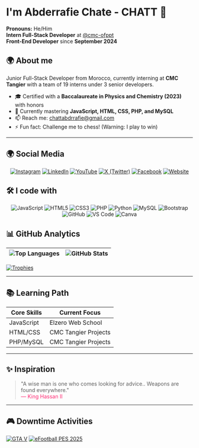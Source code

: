 # I'm Abderrafie Chate - CHATT 👋

**Pronouns:** He/Him  
**Intern Full-Stack Developer** at [@cmc-ofppt](https://cmc.ac.ma/)  
**Front-End Developer** since **September 2024**

## 🌍 About me
Junior Full-Stack Developer from Morocco, currently interning at **CMC Tangier** with a team of 19 interns under 3 senior developers.  
- 🎓 Certified with a **Baccalaureate in Physics and Chemistry (2023)** with honors
- 🌱 Currently mastering **JavaScript, HTML, CSS, PHP, and MySQL**
- 📫 Reach me: [chattabdrrafie@gmail.com](mailto:chattabdrrafie@gmail.com)
- ⚡ Fun fact: Challenge me to chess! (Warning: I play to win)

---

## 🌍 Social Media

<div align="center">

[![Instagram](https://img.shields.io/badge/Instagram-E4405F?style=flat&logo=instagram&logoColor=white)](https://instagram.com/rfchatt)
[![LinkedIn](https://img.shields.io/badge/LinkedIn-0077B5?style=flat&logo=linkedin&logoColor=white)](https://www.linkedin.com/in/abderrafie-chate-a85087328/)
[![YouTube](https://img.shields.io/badge/YouTube-FF0000?style=flat&logo=youtube&logoColor=white)](https://www.youtube.com/@Chatt-01)
[![X (Twitter)](https://img.shields.io/badge/X-000000?style=flat&logo=x&logoColor=white)](https://x.com/AbderrafieChate)
[![Facebook](https://img.shields.io/badge/Facebook-1877F2?style=flat&logo=facebook&logoColor=white)](https://www.facebook.com/profile.php?id=100050403090152)
[![Website](https://img.shields.io/badge/Website-4285F4?style=flat&logo=google-chrome&logoColor=white)](https://rfchatt.github.io/Monsite/)

</div>

## 🛠️ I code with

<div align="center">

![JavaScript](https://img.shields.io/badge/JavaScript-F7DF1E?style=flat&logo=javascript&logoColor=black)
![HTML5](https://img.shields.io/badge/HTML5-E34F26?style=flat&logo=html5&logoColor=white)
![CSS3](https://img.shields.io/badge/CSS3-1572B6?style=flat&logo=css3&logoColor=white)
![PHP](https://img.shields.io/badge/PHP-777BB4?style=flat&logo=php&logoColor=white)
![Python](https://img.shields.io/badge/Python-3776AB?style=flat&logo=python&logoColor=white)
![MySQL](https://img.shields.io/badge/MySQL-4479A1?style=flat&logo=mysql&logoColor=white)
![Bootstrap](https://img.shields.io/badge/Bootstrap-7952B3?style=flat&logo=bootstrap&logoColor=white)
![GitHub](https://img.shields.io/badge/GitHub-181717?style=flat&logo=github&logoColor=white)
![VS Code](https://img.shields.io/badge/VS_Code-007ACC?style=flat&logo=visual-studio-code&logoColor=white)
![Canva](https://img.shields.io/badge/Canva-00C4CC?style=flat&logo=canva&logoColor=white)

</div>

## 📊 GitHub Analytics

| ![Top Languages](https://github-readme-stats.vercel.app/api/top-langs/?username=rfchatt&layout=compact&theme=radical) | ![GitHub Stats](https://github-readme-stats.vercel.app/api?username=rfchatt&show_icons=true&theme=merko&hide=issues&include_all_commits=true) |
|----------------------------------------------------------------------------------------------------------------------|----------------------------------------------------------------------------------------------------------------------------------------------|


[![Trophies](https://github-profile-trophy.vercel.app/?username=rfchatt&theme=tokyonight)](https://github.com/rfchatt)

---

## 📚 Learning Path

| Core Skills | Current Focus |
|------------|---------------|
| JavaScript | Elzero Web School|
| HTML/CSS   | CMC Tangier Projects |
| PHP/MySQL  | CMC Tangier Projects |

---

## ✨ Inspiration

> "A wise man is one who comes looking for advice.. Weapons are found everywhere."  
> <span style="color:#ff2d75; text-align:center;">— King Hassan II</span>

---

## 🎮 Downtime Activities

[![GTA V](https://img.shields.io/badge/GTA_V-000000?style=flat&logo=data:image/svg+xml;base64,PHN2ZyB4bWxucz0iaHR0cDovL3d3dy53My5vcmcvMjAwMC9zdmciIHZpZXdCb3g9IjAgMCAyNDAgODAiPjxwYXRoIGZpbGw9IiMwMDAwMDAiIGQ9Ik0wIDBoMjQwdjgwSDB6Ii8+PHRleHQgeD0iMTIwIiB5PSI0NSIgZm9udC1mYW1pbHk9IkFyaWFsIiBmb250LXdlaWdodD0iYm9sZCIgZm9udC1zaXplPSIyNCIgZmlsbD0iI0ZGRiIgdGV4dC1hbmNob3I9Im1pZGRsZSI+R1RBIFY8L3RleHQ+PC9zdmc+)](https://www.rockstargames.com/V/)
[![eFootball PES 2025](https://img.shields.io/badge/eFootball_PES_2025-D32F2F?style=flat&logo=konami&logoColor=white)](https://www.konami.com/efootball/)
